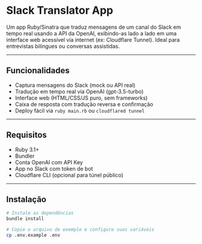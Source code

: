 # Slack Translator App

Um app Ruby/Sinatra que traduz mensagens de um canal do Slack em tempo real usando a API da OpenAI, exibindo-as lado a lado em uma interface web acessível via internet (ex: Cloudflare Tunnel). Ideal para entrevistas bilíngues ou conversas assistidas.

---

## Funcionalidades

- Captura mensagens do Slack (mock ou API real)
- Tradução em tempo real via OpenAI (gpt-3.5-turbo)
- Interface web (HTML/CSS/JS puro, sem frameworks)
- Caixa de resposta com tradução reversa e confirmação
- Deploy fácil via `ruby main.rb` ou `cloudflared tunnel`

---

## Requisitos

- Ruby 3.1+
- Bundler
- Conta OpenAI com API Key
- App no Slack com token de bot
- Cloudflare CLI (opcional para túnel público)

---

## Instalação

```bash
# Instale as dependências
bundle install

# Copie o arquivo de exemplo e configure suas variáveis
cp .env.example .env
